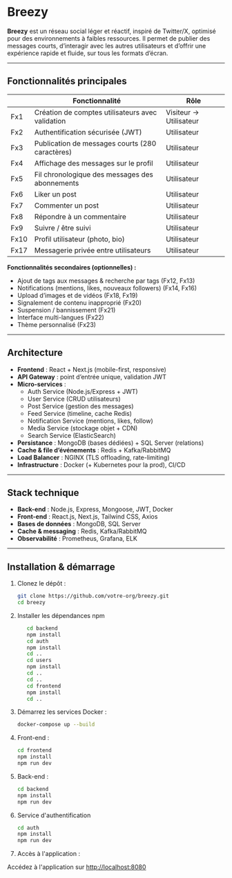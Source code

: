 # Breezy

**Breezy** est un réseau social léger et réactif, inspiré de Twitter/X, optimisé pour des environnements à faibles ressources. Il permet de publier des messages courts, d’interagir avec les autres utilisateurs et d’offrir une expérience rapide et fluide, sur tous les formats d’écran.

---

## Fonctionnalités principales

|      | Fonctionnalité                                                 | Rôle                   |
| ---- | -------------------------------------------------------------- | ---------------------- |
| Fx1  | Création de comptes utilisateurs avec validation               | Visiteur → Utilisateur |
| Fx2  | Authentification sécurisée (JWT)                               | Utilisateur            |
| Fx3  | Publication de messages courts (280 caractères)                | Utilisateur            |
| Fx4  | Affichage des messages sur le profil                           | Utilisateur            |
| Fx5  | Fil chronologique des messages des abonnements                 | Utilisateur            |
| Fx6  | Liker un post                                                  | Utilisateur            |
| Fx7  | Commenter un post                                              | Utilisateur            |
| Fx8  | Répondre à un commentaire                                      | Utilisateur            |
| Fx9  | Suivre / être suivi                                            | Utilisateur            |
| Fx10 | Profil utilisateur (photo, bio)                                | Utilisateur            |
| Fx17 | Messagerie privée entre utilisateurs                           | Utilisateur            |

**Fonctionnalités secondaires (optionnelles) :**

- Ajout de tags aux messages & recherche par tags (Fx12, Fx13)
- Notifications (mentions, likes, nouveaux followers) (Fx14, Fx16)  
- Upload d’images et de vidéos (Fx18, Fx19)  
- Signalement de contenu inapproprié (Fx20)  
- Suspension / bannissement (Fx21)  
- Interface multi-langues (Fx22)  
- Thème personnalisé (Fx23)  

---

## Architecture

- **Frontend** : React + Next.js (mobile-first, responsive)  
- **API Gateway** : point d’entrée unique, validation JWT  
- **Micro-services** :  
  - Auth Service (Node.js/Express + JWT)  
  - User Service (CRUD utilisateurs)  
  - Post Service (gestion des messages)  
  - Feed Service (timeline, cache Redis)  
  - Notification Service (mentions, likes, follow)  
  - Media Service (stockage objet + CDN)  
  - Search Service (ElasticSearch)  
- **Persistance** : MongoDB (bases dédiées) + SQL Server (relations)  
- **Cache & file d’événements** : Redis + Kafka/RabbitMQ  
- **Load Balancer** : NGINX (TLS offloading, rate-limiting)  
- **Infrastructure** : Docker (+ Kubernetes pour la prod), CI/CD  

---

## Stack technique

- **Back-end** : Node.js, Express, Mongoose, JWT, Docker
- **Front-end** : React.js, Next.js, Tailwind CSS, Axios
- **Bases de données** : MongoDB, SQL Server
- **Cache & messaging** : Redis, Kafka/RabbitMQ
- **Observabilité** : Prometheus, Grafana, ELK

---

## Installation & démarrage

1. Clonez le dépôt :

   ```bash
   git clone https://github.com/votre-org/breezy.git
   cd breezy

2. Installer les dépendances npm

   ```bash
      cd backend
      npm install
      cd auth
      npm install
      cd ..
      cd users
      npm install
      cd ..
      cd ..
      cd frontend
      npm install
      cd ..

3. Démarrez les services Docker :

   ```bash
   docker-compose up --build

4. Front-end :

   ```bash
   cd frontend
   npm install
   npm run dev

5. Back-end :

   ```bash
   cd backend
   npm install
   npm run dev

6. Service d'authentification

   ```bash
   cd auth
   npm install
   npm run dev

7. Accès à l'application :

Accédez à l'application sur <http://localhost:8080>